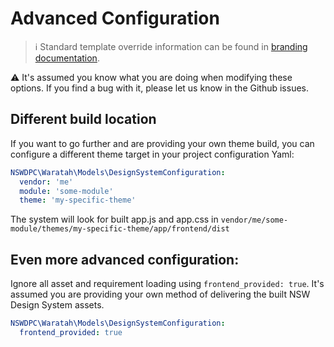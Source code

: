 # Advanced Configuration

> ℹ️ Standard template override information can be found in [branding documentation](./100_branding.md).

:warning: It's assumed you know what you are doing when modifying these options. If you find a bug with it, please let us know in the Github issues.

## Different build location

If you want to go further and are providing your own theme build, you can configure a different theme target in your project configuration Yaml:

```yaml
NSWDPC\Waratah\Models\DesignSystemConfiguration:
  vendor: 'me'
  module: 'some-module'
  theme: 'my-specific-theme'
```

The system will look for built app.js and app.css in `vendor/me/some-module/themes/my-specific-theme/app/frontend/dist`

## Even more advanced configuration:
 
Ignore all asset and requirement loading using `frontend_provided: true`. It's assumed you are providing your own method of delivering the built NSW Design System assets.

```yaml
NSWDPC\Waratah\Models\DesignSystemConfiguration:
  frontend_provided: true
```
